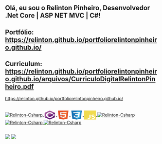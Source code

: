## Olá, eu sou o Relinton Pinheiro, Desenvolvedor .Net Core | ASP NET MVC | C#!
## Portfólio: https://relinton.github.io/portfoliorelintonpinheiro.github.io/
## Curriculum: https://relinton.github.io/portfoliorelintonpinheiro.github.io/arquivos/CurriculoDigitalRelintonPinheiro.pdf
https://relinton.github.io/portfoliorelintonpinheiro.github.io/
<div align="center">
  <a href="https://github.com/Relinton">
<!--
  <img height="180em" src="https://github-readme-stats.vercel.app/api?username=rafaballerini&show_icons=true&theme=dracula&include_all_commits=true&count_private=true"/>
  <img height="180em" src="https://github-readme-stats.vercel.app/api/top-langs/?username=rafaballerini&layout=compact&langs_count=7&theme=dracula"/>
-->
</div>
<div style="display: inline_block"><br>
  <img align="center" alt="Relinton-Csharp" height="30" width="40" src="https://cdn-icons-png.flaticon.com/512/906/906324.png">
  <img align="center" alt="Relinton-Csharp" height="30" width="40" src="https://raw.githubusercontent.com/devicons/devicon/master/icons/csharp/csharp-original.svg">
  <img align="center" alt="Relinton-HTML" height="30" width="40" src="https://raw.githubusercontent.com/devicons/devicon/master/icons/html5/html5-original.svg">
  <img align="center" alt="Relinton-CSS" height="30" width="40" src="https://raw.githubusercontent.com/devicons/devicon/master/icons/css3/css3-original.svg">
  <img align="center" alt="Relinton-Js" height="30" width="40" src="https://raw.githubusercontent.com/devicons/devicon/master/icons/javascript/javascript-plain.svg">
  <img align="center" alt="Relinton-Csharp" height="30" width="40" src="https://cdn-icons-png.flaticon.com/512/5968/5968364.png">
  <img align="center" alt="Relinton-Csharp" height="30" width="40" src="https://cdn-icons-png.flaticon.com/512/5968/5968672.png">
  <img align="center" alt="Relinton-Csharp" height="30" width="40" src="https://cdn-icons-png.flaticon.com/512/226/226770.png">
  
<!--
  <img align="right" alt="Relinton-pic" height="150" style="border-radius:50px;" src="https://media.discordapp.net/attachments/639956127056134178/890373478988013628/Publicacoes_Instagram_1_1.png?width=676&height=676">
-->
</div>
  
  ##
 
<div> 
  <a href = "mailto:relintonproande@gmail.com"><img src="https://img.shields.io/badge/-Gmail-%23333?style=for-the-badge&logo=gmail&logoColor=white" target="_blank"></a>
  <a href="linkedin.com/in/relinton-pinheiro-9b443bb7" target="_blank"><img src="https://img.shields.io/badge/-LinkedIn-%230077B5?style=for-the-badge&logo=linkedin&logoColor=white" target="_blank"></a> 
 
</div>
